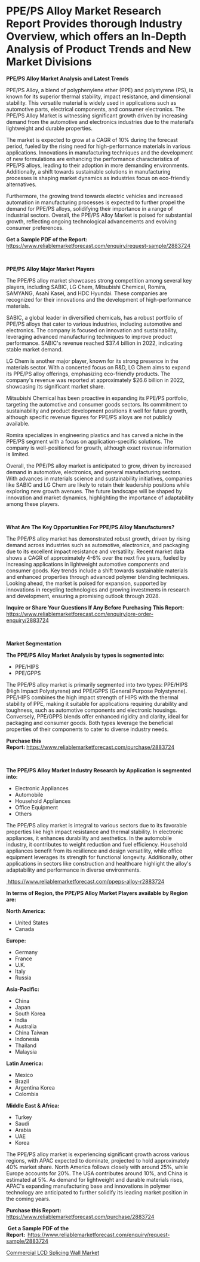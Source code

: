 <p><h1>PPE/PS Alloy Market Research Report Provides thorough Industry Overview, which offers an In-Depth Analysis of Product Trends and New Market Divisions</h1></p><p><strong>PPE/PS Alloy Market Analysis and Latest Trends</strong></p>
<p><p>PPE/PS Alloy, a blend of polyphenylene ether (PPE) and polystyrene (PS), is known for its superior thermal stability, impact resistance, and dimensional stability. This versatile material is widely used in applications such as automotive parts, electrical components, and consumer electronics. The PPE/PS Alloy Market is witnessing significant growth driven by increasing demand from the automotive and electronics industries due to the material’s lightweight and durable properties.</p><p>The market is expected to grow at a CAGR of 10% during the forecast period, fueled by the rising need for high-performance materials in various applications. Innovations in manufacturing techniques and the development of new formulations are enhancing the performance characteristics of PPE/PS alloys, leading to their adoption in more demanding environments. Additionally, a shift towards sustainable solutions in manufacturing processes is shaping market dynamics as industries focus on eco-friendly alternatives. </p><p>Furthermore, the growing trend towards electric vehicles and increased automation in manufacturing processes is expected to further propel the demand for PPE/PS alloys, solidifying their importance in a range of industrial sectors. Overall, the PPE/PS Alloy Market is poised for substantial growth, reflecting ongoing technological advancements and evolving consumer preferences.</p></p>
<p><strong>Get a Sample PDF of the Report:&nbsp;</strong> <a href="https://www.reliablemarketforecast.com/enquiry/request-sample/2883724?utm_campaign=2721&utm_medium=2&utm_source=Github&utm_content=ia&utm_term=13032025&utm_id=ppeps-alloy">https://www.reliablemarketforecast.com/enquiry/request-sample/2883724</a></p>
<p>&nbsp;</p>
<p><strong>PPE/PS Alloy Major Market Players</strong></p>
<p><p>The PPE/PS alloy market showcases strong competition among several key players, including SABIC, LG Chem, Mitsubishi Chemical, Romira, SAMYANG, Asahi Kasei, and HDC Hyundai. These companies are recognized for their innovations and the development of high-performance materials.</p><p>SABIC, a global leader in diversified chemicals, has a robust portfolio of PPE/PS alloys that cater to various industries, including automotive and electronics. The company is focused on innovation and sustainability, leveraging advanced manufacturing techniques to improve product performance. SABIC's revenue reached $37.4 billion in 2022, indicating stable market demand.</p><p>LG Chem is another major player, known for its strong presence in the materials sector. With a concerted focus on R&D, LG Chem aims to expand its PPE/PS alloy offerings, emphasizing eco-friendly products. The company's revenue was reported at approximately $26.6 billion in 2022, showcasing its significant market share.</p><p>Mitsubishi Chemical has been proactive in expanding its PPE/PS portfolio, targeting the automotive and consumer goods sectors. Its commitment to sustainability and product development positions it well for future growth, although specific revenue figures for PPE/PS alloys are not publicly available.</p><p>Romira specializes in engineering plastics and has carved a niche in the PPE/PS segment with a focus on application-specific solutions. The company is well-positioned for growth, although exact revenue information is limited.</p><p>Overall, the PPE/PS alloy market is anticipated to grow, driven by increased demand in automotive, electronics, and general manufacturing sectors. With advances in materials science and sustainability initiatives, companies like SABIC and LG Chem are likely to retain their leadership positions while exploring new growth avenues. The future landscape will be shaped by innovation and market dynamics, highlighting the importance of adaptability among these players.</p></p>
<p>&nbsp;</p>
<p><strong>What Are The Key Opportunities For PPE/PS Alloy Manufacturers?</strong></p>
<p><p>The PPE/PS alloy market has demonstrated robust growth, driven by rising demand across industries such as automotive, electronics, and packaging due to its excellent impact resistance and versatility. Recent market data shows a CAGR of approximately 4-6% over the next five years, fueled by increasing applications in lightweight automotive components and consumer goods. Key trends include a shift towards sustainable materials and enhanced properties through advanced polymer blending techniques. Looking ahead, the market is poised for expansion, supported by innovations in recycling technologies and growing investments in research and development, ensuring a promising outlook through 2028.</p></p>
<p><strong>Inquire or Share Your Questions If Any Before Purchasing This Report:</strong> <a href="https://www.reliablemarketforecast.com/enquiry/pre-order-enquiry/2883724?utm_campaign=2721&utm_medium=2&utm_source=Github&utm_content=ia&utm_term=13032025&utm_id=ppeps-alloy">https://www.reliablemarketforecast.com/enquiry/pre-order-enquiry/2883724</a></p>
<p>&nbsp;</p>
<p><strong>Market Segmentation</strong></p>
<p><strong>The PPE/PS Alloy Market Analysis by types is segmented into:</strong></p>
<p><ul><li>PPE/HIPS</li><li>PPE/GPPS</li></ul></p>
<p><p>The PPE/PS alloy market is primarily segmented into two types: PPE/HIPS (High Impact Polystyrene) and PPE/GPPS (General Purpose Polystyrene). PPE/HIPS combines the high impact strength of HIPS with the thermal stability of PPE, making it suitable for applications requiring durability and toughness, such as automotive components and electronic housings. Conversely, PPE/GPPS blends offer enhanced rigidity and clarity, ideal for packaging and consumer goods. Both types leverage the beneficial properties of their components to cater to diverse industry needs.</p></p>
<p><strong>Purchase this Report:&nbsp;</strong><a href="https://www.reliablemarketforecast.com/purchase/2883724?utm_campaign=2721&utm_medium=2&utm_source=Github&utm_content=ia&utm_term=13032025&utm_id=ppeps-alloy">https://www.reliablemarketforecast.com/purchase/2883724</a></p>
<p>&nbsp;</p>
<p><strong>The PPE/PS Alloy Market Industry Research by Application is segmented into:</strong></p>
<p><ul><li>Electronic Appliances</li><li>Automobile</li><li>Household Appliances</li><li>Office Equipment</li><li>Others</li></ul></p>
<p><p>The PPE/PS alloy market is integral to various sectors due to its favorable properties like high impact resistance and thermal stability. In electronic appliances, it enhances durability and aesthetics. In the automobile industry, it contributes to weight reduction and fuel efficiency. Household appliances benefit from its resilience and design versatility, while office equipment leverages its strength for functional longevity. Additionally, other applications in sectors like construction and healthcare highlight the alloy's adaptability and performance in diverse environments.</p></p>
<p><a href="https://www.reliablemarketforecast.com/ppeps-alloy-r2883724?utm_campaign=2721&utm_medium=2&utm_source=Github&utm_content=ia&utm_term=13032025&utm_id=ppeps-alloy">&nbsp;https://www.reliablemarketforecast.com/ppeps-alloy-r2883724</a></p>
<p><strong>In terms of Region, the PPE/PS Alloy Market Players available by Region are:</strong></p>
<p>
    <p> <strong> North America: </strong>
        <ul>
            <li>United States</li>
            <li>Canada</li>
        </ul>
        </p> 
    <p> <strong> Europe: </strong>
        <ul>
            <li>Germany</li>
            <li>France</li>
            <li>U.K.</li>
            <li>Italy</li>
            <li>Russia</li>
        </ul>
        </p> 
    <p> <strong> Asia-Pacific: </strong>
        <ul>
            <li>China</li>
            <li>Japan</li>
            <li>South Korea</li>
            <li>India</li>
            <li>Australia</li>
            <li>China Taiwan</li>
            <li>Indonesia</li>
            <li>Thailand</li>
            <li>Malaysia</li>
        </ul>
        </p> 
    <p> <strong> Latin America: </strong>
        <ul>
            <li>Mexico</li>
            <li>Brazil</li>
            <li>Argentina Korea</li>
            <li>Colombia</li>
        </ul>
        </p> 
    <p> <strong> Middle East & Africa: </strong>
        <ul>
            <li>Turkey</li>
            <li>Saudi</li>
            <li>Arabia</li>
            <li>UAE</li>
            <li>Korea</li>
        </ul>
    </p>
    </p>
<p><p>The PPE/PS alloy market is experiencing significant growth across various regions, with APAC expected to dominate, projected to hold approximately 40% market share. North America follows closely with around 25%, while Europe accounts for 20%. The USA contributes around 10%, and China is estimated at 5%. As demand for lightweight and durable materials rises, APAC's expanding manufacturing base and innovations in polymer technology are anticipated to further solidify its leading market position in the coming years.</p></p>
<p><strong>Purchase this Report: </strong><a href="https://www.reliablemarketforecast.com/purchase/2883724?utm_campaign=2721&utm_medium=2&utm_source=Github&utm_content=ia&utm_term=13032025&utm_id=ppeps-alloy">https://www.reliablemarketforecast.com/purchase/2883724</a></p>
<p>&nbsp;<strong>Get a Sample PDF of the Report:&nbsp;&nbsp;</strong><a href="https://www.reliablemarketforecast.com/enquiry/request-sample/2883724?utm_campaign=2721&utm_medium=2&utm_source=Github&utm_content=ia&utm_term=13032025&utm_id=ppeps-alloy">https://www.reliablemarketforecast.com/enquiry/request-sample/2883724</a></p>
<p><strong></strong></p>
<p><p><a href="https://github.com/chaturberville8181/Market-Research-Report-List-1/blob/main/commercial-lcd-splicing-wall-market.md?utm_campaign=2721&utm_medium=2&utm_source=Github&utm_content=ia&utm_term=13032025&utm_id=ppeps-alloy">Commercial LCD Splicing Wall Market</a></p></p>